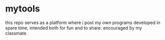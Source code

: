 # mytools
this repo serves as a platform where i post my own programs developed in spare time, intended both for fun and to share.
encouraged by my classmate.
